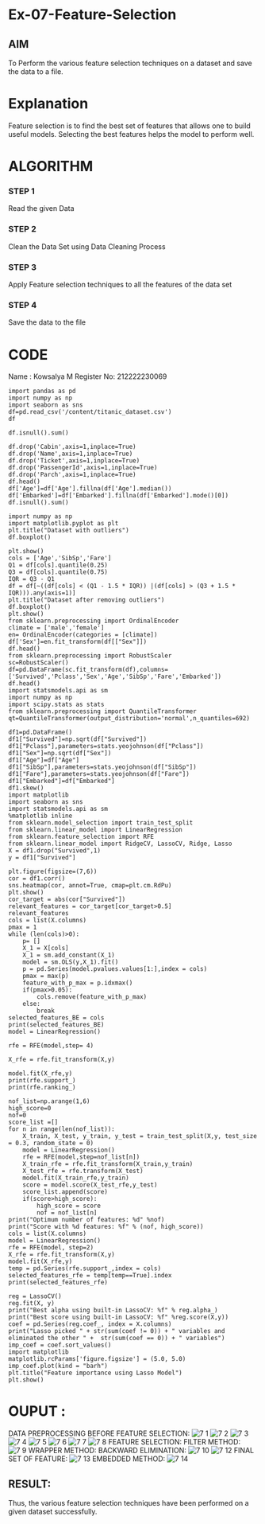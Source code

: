 # Ex-07-Feature-Selection
## AIM
To Perform the various feature selection techniques on a dataset and save the data to a file. 

# Explanation
Feature selection is to find the best set of features that allows one to build useful models.
Selecting the best features helps the model to perform well. 

# ALGORITHM
### STEP 1
Read the given Data
### STEP 2
Clean the Data Set using Data Cleaning Process
### STEP 3
Apply Feature selection techniques to all the features of the data set
### STEP 4
Save the data to the file
# CODE
Name : Kowsalya M
Register No: 212222230069
```
import pandas as pd
import numpy as np
import seaborn as sns
df=pd.read_csv('/content/titanic_dataset.csv')
df

df.isnull().sum()

df.drop('Cabin',axis=1,inplace=True)
df.drop('Name',axis=1,inplace=True)
df.drop('Ticket',axis=1,inplace=True)
df.drop('PassengerId',axis=1,inplace=True)
df.drop('Parch',axis=1,inplace=True)
df.head()
df['Age']=df['Age'].fillna(df['Age'].median())
df['Embarked']=df['Embarked'].fillna(df['Embarked'].mode()[0])
df.isnull().sum()

import numpy as np
import matplotlib.pyplot as plt
plt.title("Dataset with outliers")
df.boxplot()

plt.show()
cols = ['Age','SibSp','Fare']
Q1 = df[cols].quantile(0.25)
Q3 = df[cols].quantile(0.75)
IQR = Q3 - Q1
df = df[~((df[cols] < (Q1 - 1.5 * IQR)) |(df[cols] > (Q3 + 1.5 * IQR))).any(axis=1)]
plt.title("Dataset after removing outliers")
df.boxplot()
plt.show()
from sklearn.preprocessing import OrdinalEncoder
climate = ['male','female']
en= OrdinalEncoder(categories = [climate])
df['Sex']=en.fit_transform(df[["Sex"]])
df.head()
from sklearn.preprocessing import RobustScaler
sc=RobustScaler()
df=pd.DataFrame(sc.fit_transform(df),columns=['Survived','Pclass','Sex','Age','SibSp','Fare','Embarked'])
df.head()
import statsmodels.api as sm
import numpy as np
import scipy.stats as stats
from sklearn.preprocessing import QuantileTransformer 
qt=QuantileTransformer(output_distribution='normal',n_quantiles=692)

df1=pd.DataFrame()
df1["Survived"]=np.sqrt(df["Survived"])
df1["Pclass"],parameters=stats.yeojohnson(df["Pclass"])
df1["Sex"]=np.sqrt(df["Sex"])
df1["Age"]=df["Age"]
df1["SibSp"],parameters=stats.yeojohnson(df["SibSp"])
df1["Fare"],parameters=stats.yeojohnson(df["Fare"])
df1["Embarked"]=df["Embarked"]
df1.skew()
import matplotlib
import seaborn as sns
import statsmodels.api as sm
%matplotlib inline
from sklearn.model_selection import train_test_split
from sklearn.linear_model import LinearRegression
from sklearn.feature_selection import RFE
from sklearn.linear_model import RidgeCV, LassoCV, Ridge, Lasso
X = df1.drop("Survived",1) 
y = df1["Survived"]          

plt.figure(figsize=(7,6))
cor = df1.corr()
sns.heatmap(cor, annot=True, cmap=plt.cm.RdPu)
plt.show()
cor_target = abs(cor["Survived"])
relevant_features = cor_target[cor_target>0.5]
relevant_features
cols = list(X.columns)
pmax = 1
while (len(cols)>0):
    p= []
    X_1 = X[cols]
    X_1 = sm.add_constant(X_1)
    model = sm.OLS(y,X_1).fit()
    p = pd.Series(model.pvalues.values[1:],index = cols)      
    pmax = max(p)
    feature_with_p_max = p.idxmax()
    if(pmax>0.05):
        cols.remove(feature_with_p_max)
    else:
        break
selected_features_BE = cols
print(selected_features_BE)
model = LinearRegression()

rfe = RFE(model,step= 4)

X_rfe = rfe.fit_transform(X,y)  

model.fit(X_rfe,y)
print(rfe.support_)
print(rfe.ranking_)

nof_list=np.arange(1,6)            
high_score=0
nof=0           
score_list =[]
for n in range(len(nof_list)):
    X_train, X_test, y_train, y_test = train_test_split(X,y, test_size = 0.3, random_state = 0)
    model = LinearRegression()
    rfe = RFE(model,step=nof_list[n])
    X_train_rfe = rfe.fit_transform(X_train,y_train)
    X_test_rfe = rfe.transform(X_test)
    model.fit(X_train_rfe,y_train)
    score = model.score(X_test_rfe,y_test)
    score_list.append(score)
    if(score>high_score):
        high_score = score
        nof = nof_list[n]
print("Optimum number of features: %d" %nof)
print("Score with %d features: %f" % (nof, high_score))
cols = list(X.columns)
model = LinearRegression()
rfe = RFE(model, step=2)             
X_rfe = rfe.fit_transform(X,y)  
model.fit(X_rfe,y)              
temp = pd.Series(rfe.support_,index = cols)
selected_features_rfe = temp[temp==True].index
print(selected_features_rfe)

reg = LassoCV()
reg.fit(X, y)
print("Best alpha using built-in LassoCV: %f" % reg.alpha_)
print("Best score using built-in LassoCV: %f" %reg.score(X,y))
coef = pd.Series(reg.coef_, index = X.columns)
print("Lasso picked " + str(sum(coef != 0)) + " variables and eliminated the other " +  str(sum(coef == 0)) + " variables")
imp_coef = coef.sort_values()
import matplotlib
matplotlib.rcParams['figure.figsize'] = (5.0, 5.0)
imp_coef.plot(kind = "barh")
plt.title("Feature importance using Lasso Model")
plt.show()
```
# OUPUT :
DATA PREPROCESSING BEFORE FEATURE SELECTION:
![7 1](https://github.com/Kowsalyasathya/Ex-07-Feature-Selection/assets/118671457/cbfcc142-038e-4bef-a9ae-70a5b9f51603)
![7 2](https://github.com/Kowsalyasathya/Ex-07-Feature-Selection/assets/118671457/e8fff0b6-aeb6-45ad-9d12-627fa6021076)
![7 3](https://github.com/Kowsalyasathya/Ex-07-Feature-Selection/assets/118671457/f4acc744-dd7f-48a6-91d5-963d44d220f4)
![7 4](https://github.com/Kowsalyasathya/Ex-07-Feature-Selection/assets/118671457/4254941d-aec2-4dea-b9f1-1c784b85530c)
![7 5](https://github.com/Kowsalyasathya/Ex-07-Feature-Selection/assets/118671457/a79e707f-80e1-493e-bae1-9da15cd89612)
![7 6](https://github.com/Kowsalyasathya/Ex-07-Feature-Selection/assets/118671457/49a5cd00-8fd0-4824-b887-49aae33b095c)
![7 7](https://github.com/Kowsalyasathya/Ex-07-Feature-Selection/assets/118671457/2e73067f-a0f8-4816-80a7-849fbd969a3a)
![7 8](https://github.com/Kowsalyasathya/Ex-07-Feature-Selection/assets/118671457/d606b755-629e-47a9-aa3d-76754b590aea)
FEATURE SELECTION:
FILTER METHOD:
![7 9](https://github.com/Kowsalyasathya/Ex-07-Feature-Selection/assets/118671457/4b66ca9a-865e-41d8-9201-9d75fc3569a5)
WRAPPER METHOD:
BACKWARD ELIMINATION:
![7 10](https://github.com/Kowsalyasathya/Ex-07-Feature-Selection/assets/118671457/367bde4a-f647-444a-815b-85911d521f65)
![7 12](https://github.com/Kowsalyasathya/Ex-07-Feature-Selection/assets/118671457/5329281e-462c-4f1c-86ce-b125cd696bd4)
FINAL SET OF FEATURE:
![7 13](https://github.com/Kowsalyasathya/Ex-07-Feature-Selection/assets/118671457/bb48a7d0-328b-4091-9495-9c9293d153a6)
EMBEDDED METHOD:
![7 14](https://github.com/Kowsalyasathya/Ex-07-Feature-Selection/assets/118671457/d3b09c98-1bab-47ec-9dae-651b956f37cb)


## RESULT:

Thus, the various feature selection techniques have been performed on a given dataset successfully.
